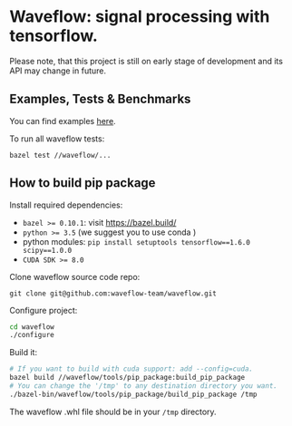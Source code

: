 # Waveflow: signal processing with tensorflow.

Please note, that this project is still on early stage of development and its API may change in future.

Examples, Tests & Benchmarks
------

You can find examples [here](examples).

To run all waveflow tests:

`bazel test //waveflow/...`

How to build pip package
------

Install required dependencies:
* `bazel >= 0.10.1`: visit https://bazel.build/
* `python >= 3.5` (we suggest you to use conda )
* python modules: `pip install setuptools tensorflow==1.6.0 scipy==1.0.0` 
* `CUDA SDK >= 8.0`

Clone waveflow source code repo:

`git clone git@github.com:waveflow-team/waveflow.git`

Configure project:

```bash
cd waveflow 
./configure
```

Build it:
```bash
# If you want to build with cuda support: add --config=cuda.
bazel build //waveflow/tools/pip_package:build_pip_package
# You can change the '/tmp' to any destination directory you want.
./bazel-bin/waveflow/tools/pip_package/build_pip_package /tmp
```
The waveflow .whl file should be in  your `/tmp` directory.
